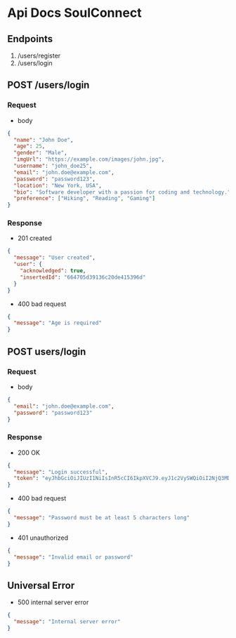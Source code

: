 # Api Docs SoulConnect

## Endpoints

1. /users/register
1. /users/login

## POST /users/login

### Request

- body

```json
{
  "name": "John Doe",
  "age": 25,
  "gender": "Male",
  "imgUrl": "https://example.com/images/john.jpg",
  "username": "john_doe25",
  "email": "john.doe@example.com",
  "password": "password123",
  "location": "New York, USA",
  "bio": "Software developer with a passion for coding and technology.",
  "preference": ["Hiking", "Reading", "Gaming"]
}
```

### Response

- 201 created

```json
{
  "message": "User created",
  "user": {
    "acknowledged": true,
    "insertedId": "664705d39136c20de415396d"
  }
}
```

- 400 bad request

```json
{
  "message": "Age is required"
}
```

## POST users/login

### Request

- body

```json
{
  "email": "john.doe@example.com",
  "password": "password123"
}
```

### Response

- 200 OK

```json
{
  "message": "Login successful",
  "token": "eyJhbGciOiJIUzI1NiIsInR5cCI6IkpXVCJ9.eyJ1c2VySWQiOiI2NjQ3MDkzNTNlMTY2NjBjYThiMjZhMmQiLCJnZW5kZXIiOiJNYWxlIiwiaWF0IjoxNzE1OTMxNzA4fQ.gw2EQNyMSnIUr0Vcu3Fo0wW-lZlJN6NGhbnFcDiqVqo"
}
```

- 400 bad request

```json
{
  "message": "Password must be at least 5 characters long"
}
```

- 401 unauthorized

```json
{
  "message": "Invalid email or password"
}
```

## Universal Error

- 500 internal server error

```json
{
  "message": "Internal server error"
}
```
